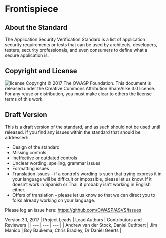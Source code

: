 # Frontispiece

## About the Standard

The Application Security Verification Standard is a list of application security requirements or tests that can be used by architects, developers, testers, security professionals, and even consumers to define what a secure application is.

## Copyright and License

![license](../images/license.png)
Copyright © 2017 The OWASP Foundation. This document is released under the Creative Commons Attribution ShareAlike 3.0 license. For any reuse or distribution, you must make clear to others the license terms of this work.

## Draft Version

This is a draft version of the standard, and as such should not be used until released. If you find any issues within the standard that should be addressed:
* Design of the standard
* Missing controls
* Ineffective or outdated controls
* Unclear wording, spelling, grammar issues
* Formatting issues
* Translation issues – if a control’s wording is such that trying express it in your language will be difficult or impossible, please let us know. If it doesn’t work in Spanish or Thai, it probably isn’t working in English either.
* Offers of translation – please let us know so that we can direct you to folks already working on your language.

Please log an issue here: https://github.com/OWASP/ASVS/issues

Version 3.1, 2017
| Project Leads | Lead Authors | Contributors and Reviewers |
| --- | --- | --- |
| Andrew van der Stock, Daniel Cuthbert | Jim Manico | Boy Baukema, Chris Bradley, Dr Daniël Geerts |
